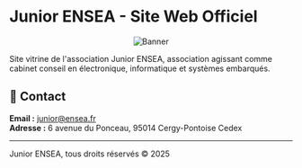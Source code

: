 # Junior ENSEA - Site Web Officiel

<p align="center">
  <p align="center">
    <img alt=Banner src="https://github.com/user-attachments/assets/778b6a9b-7740-414b-9a9f-acd0fcc04724">
  </p>
  <p align="center">
</p>

Site vitrine de l'association Junior ENSEA, association agissant comme cabinet conseil en électronique, informatique et systèmes embarqués.

## 📧 Contact

**Email :** junior@ensea.fr  
**Adresse :** 6 avenue du Ponceau, 95014 Cergy-Pontoise Cedex

---

Junior ENSEA, tous droits réservés © 2025
